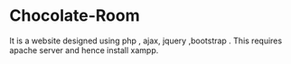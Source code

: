 # Chocolate-Room
It is a website designed using php , ajax, jquery ,bootstrap . This requires apache server and hence install xampp.
